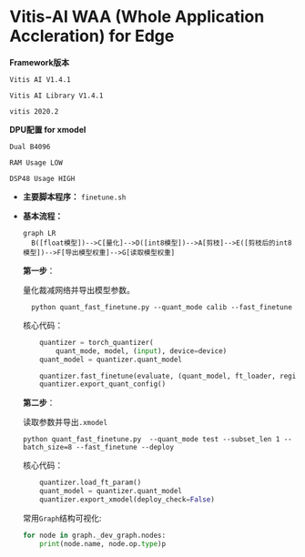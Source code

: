 # Vitis-AI WAA (Whole Application Accleration) for Edge

**Framework版本**

`Vitis AI V1.4.1`

`Vitis AI Library V1.4.1`

`vitis 2020.2`



**DPU配置 for xmodel**

`Dual B4096`

`RAM Usage LOW`

`DSP48 Usage HIGH`


- **主要脚本程序：**
`finetune.sh`

- **基本流程：**

	```mermaid
  graph LR
      B([float模型])-->C[量化]-->D([int8模型])-->A[剪枝]-->E([剪枝后的int8模型])-->F[导出模型权重]-->G[读取模型权重]
  
  ```
    **第一步**：

    量化裁减网络并导出模型参数。
    ```shell
	  python quant_fast_finetune.py --quant_mode calib --fast_finetune
    ```
    核心代码：
    ```python
        quantizer = torch_quantizer(
            quant_mode, model, (input), device=device)
        quant_model = quantizer.quant_model
  
        quantizer.fast_finetune(evaluate, (quant_model, ft_loader, register_buffers))
        quantizer.export_quant_config()
    ```
    **第二步**：

    读取参数并导出`.xmodel`
    ```shell
    python quant_fast_finetune.py  --quant_mode test --subset_len 1 --batch_size=8 --fast_finetune --deploy
    ```
    核心代码：
    ```python
        quantizer.load_ft_param()
        quant_model = quantizer.quant_model
        quantizer.export_xmodel(deploy_check=False)
    ```
  
    常用`Graph`结构可视化:
    ```python
    for node in graph._dev_graph.nodes:
    	print(node.name, node.op.type)p
    
    ```
  

